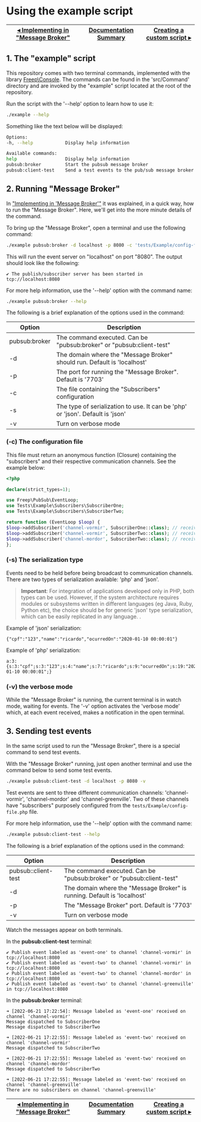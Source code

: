 # Using the example script

[◂ Implementing in "Message Broker"](03-implementing-in-broker.md) | [Documentation Summary](index.md) | [Creating a custom script ▸](05-creating-custom-script.md)
-- | -- | --

## 1. The "example" script

This repository comes with two terminal commands, implemented with the library [Freep\Console](https://github.com/ricardopedias/freep-console). The commands can be found in the 'src/Command' directory and are invoked by the "example" script located at the root of the repository.

Run the script with the '--help' option to learn how to use it:

```bash
./example --help
```

Something like the text below will be displayed:

```bash
Options:
-h, --help            Display help information

Available commands:
help                  Display help information
pubsub:broker         Start the pubsub message broker
pubsub:client-test    Send a test events to the pub/sub message broker
```

## 2. Running "Message Broker"

In ["Implementing in 'Message Broker'"](03-implementing-in-broker.md) it was explained, in a quick way, how to run the "Message Broker". Here, we'll get into the more minute details of the command.

To bring up the "Message Broker", open a terminal and use the following command:

```bash
./example pubsub:broker -d localhost -p 8080 -c 'tests/Example/config-file.php' -s json -v
```

This will run the event server on "localhost" on port "8080". The output should look like the following:

```text
✔ The publish/subscriber server has been started in tcp://localhost:8080
```

For more help information, use the '--help' option with the command name:

```bash
./example pubsub:broker --help
```

The following is a brief explanation of the options used in the command:

Option | Description
-- | --
pubsub:broker | The command executed. Can be "pubsub:broker" or "pubsub:client-test"
-d | The domain where the "Message Broker" should run. Default is 'localhost'
-p | The port for running the "Message Broker". Default is '7703'
-c | The file containing the "Subscribers" configuration
-s | The type of serialization to use. It can be 'php' or 'json'. Default is 'json'
-v | Turn on verbose mode

### (-c) The configuration file

This file must return an anonymous function (Closure) containing the "subscribers" and their respective communication channels. See the example below:

```php
<?php

declare(strict_types=1);

use Freep\PubSub\EventLoop;
use Tests\Example\Subscribers\SubscriberOne;
use Tests\Example\Subscribers\SubscriberTwo;

return function (EventLoop $loop) {
$loop->addSubscriber('channel-vormir', SubscriberOne::class); // receive EventOne
$loop->addSubscriber('channel-vormir', SubscriberTwo::class); // receive EventOne e EventTwo
$loop->addSubscriber('channel-mordor', SubscriberTwo::class); // receive EventOne e EventTwo
};
```

### (-s) The serialization type

Events need to be held before being broadcast to communication channels. There are two types of serialization available: 'php' and 'json'.

> **Important**: For integration of applications developed only in PHP, both types can be used. However, if the system architecture requires modules or subsystems written in different languages (eg Java, Ruby, Python etc), the choice should be for generic 'json' type serialization, which can be easily replicated in any language. .

Example of 'json' serialization:

```text
{"cpf":"123","name":"ricardo","ocurredOn":"2020-01-10 00:00:01"}
```

Example of 'php' serialization:

```text
a:3:{s:3:"cpf";s:3:"123";s:4:"name";s:7:"ricardo";s:9:"ocurredOn";s:19:"2020-01-10 00:00:01";}
```

### (-v) the verbose mode

While the "Message Broker" is running, the current terminal is in watch mode, waiting for events. The '-v' option activates the 'verbose mode' which, at each event received, makes a notification in the open terminal.

## 3. Sending test events

In the same script used to run the "Message Broker", there is a special command to send test events.

With the "Message Broker" running, just open another terminal and use the command below to send some test events.

```bash
./example pubsub:client-test -d localhost -p 8080 -v
```

Test events are sent to three different communication channels: 'channel-vormir', 'channel-mordor' and 'channel-greenville'. Two of these channels have "subscribers" purposely configured from the `tests/Example/config-file.php` file.

For more help information, use the '--help' option with the command name:

```bash
./example pubsub:client-test --help
```

The following is a brief explanation of the options used in the command:

Option | Description
-- | --
pubsub::client-test | The command executed. Can be "pubsub:broker" or "pubsub:client-test"
-d | The domain where the "Message Broker" is running. Default is 'localhost'
-p | The "Message Broker" port. Default is '7703'
-v | Turn on verbose mode

Watch the messages appear on both terminals.

In the **pubsub:client-test** terminal:

```text
✔ Publish event labeled as 'event-one' to channel 'channel-vormir' in tcp://localhost:8080
✔ Publish event labeled as 'event-two' to channel 'channel-vormir' in tcp://localhost:8080
✔ Publish event labeled as 'event-two' to channel 'channel-mordor' in tcp://localhost:8080
✔ Publish event labeled as 'event-two' to channel 'channel-greenville' in tcp://localhost:8080
```

In the **pubsub:broker** terminal:

```text
➜ [2022-06-21 17:22:54]: Message labeled as 'event-one' received on channel 'channel-vormir'
Message dispatched to SubscriberOne
Message dispatched to SubscriberTwo

➜ [2022-06-21 17:22:55]: Message labeled as 'event-two' received on channel 'channel-vormir'
Message dispatched to SubscriberTwo

➜ [2022-06-21 17:22:55]: Message labeled as 'event-two' received on channel 'channel-mordor'
Message dispatched to SubscriberTwo

➜ [2022-06-21 17:22:55]: Message labeled as 'event-two' received on channel 'channel-greenville'
There are no subscribers on channel 'channel-greenville'
```

[◂ Implementing in "Message Broker"](03-implementing-in-broker.md) | [Documentation Summary](index.md) | [Creating a custom script ▸](05-creating-custom-script.md)
-- | -- | --
